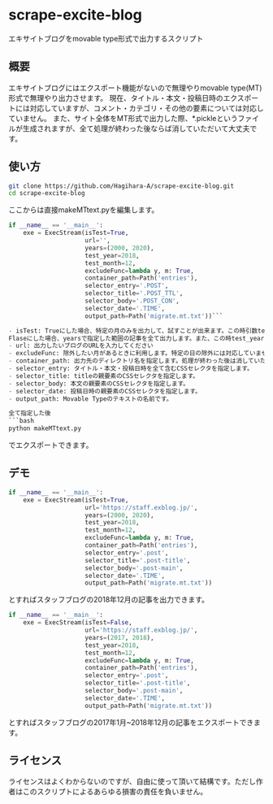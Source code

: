 # scrape-excite-blog
エキサイトブログをmovable type形式で出力するスクリプト
## 概要
エキサイトブログにはエクスポート機能がないので無理やりmovable type(MT)形式で無理やり出力させます。
現在、タイトル・本文・投稿日時のエクスポートには対応していますが、コメント・カテゴリ・その他の要素については対応していません。
また、サイト全体をMT形式で出力した際、\*.pickleというファイルが生成されますが、全て処理が終わった後ならば消していただいて大丈夫です。

## 使い方
```bash
git clone https://github.com/Hagihara-A/scrape-excite-blog.git
cd scrape-excite-blog
```
ここからは直接makeMTtext.pyを編集します。
```python
if __name__ == '__main__':
    exe = ExecStream(isTest=True,
                     url='',
                     years=(2000, 2020),
                     test_year=2018,
                     test_month=12,
                     excludeFunc=lambda y, m: True,
                     container_path=Path('entries'),
                     selector_entry='.POST',
                     selector_title='.POST_TTL',
                     selector_body='.POST_CON',
                     selector_date='.TIME',
                     output_path=Path('migrate.mt.txt'))```

- isTest: Trueにした場合、特定の月のみを出力して、試すことが出来ます。この時引数test_yearとtest_monthの値が使われます。yearsは無視されます。
Flaseにした場合、yearsで指定した範囲の記事を全て出力します。また、この時test_yearとtest_monthは無視されます。
- url: 出力したいブログのURLを入力してください
- excludeFunc: 除外したい月があるときに利用します。特定の日の除外には対応していません。*(year, month)という引数を受け取り、Falseを返すとその月はスキップされます。
- container_path: 出力先のディレクトリ名を指定します。処理が終わった後は消していただいて結構です。
- selector_entry: タイトル・本文・投稿日時を全て含むCSSセレクタを指定します。
- selector_title: titleの親要素のCSSセレクタを指定します。
- selector_body: 本文の親要素のCSSセレクタを指定します。
- selector_date: 投稿日時の親要素のCSSセレクタを指定します。
- output_path: Movable Typeのテキストの名前です。

全て指定した後
```bash
python makeMTtext.py
```
でエクスポートできます。
## デモ
```python
if __name__ == '__main__':
    exe = ExecStream(isTest=True,
                     url='https://staff.exblog.jp/',
                     years=(2000, 2020),
                     test_year=2018,
                     test_month=12,
                     excludeFunc=lambda y, m: True,
                     container_path=Path('entries'),
                     selector_entry='.post',
                     selector_title='.post-title',
                     selector_body='.post-main',
                     selector_date='.TIME',
                     output_path=Path('migrate.mt.txt'))
```
とすればスタッフブログの2018年12月の記事を出力できます。

```python
if __name__ == '__main__':
    exe = ExecStream(isTest=False,
                     url='https://staff.exblog.jp/',
                     years=(2017, 2018),
                     test_year=2018,
                     test_month=12,
                     excludeFunc=lambda y, m: True,
                     container_path=Path('entries'),
                     selector_entry='.post',
                     selector_title='.post-title',
                     selector_body='.post-main',
                     selector_date='.TIME',
                     output_path=Path('migrate.mt.txt'))
```
とすればスタッフブログの2017年1月~2018年12月の記事をエクスポートできます。

## ライセンス
ライセンスはよくわからないのですが、自由に使って頂いて結構です。ただし作者はこのスクリプトによるあらゆる損害の責任を負いません。
